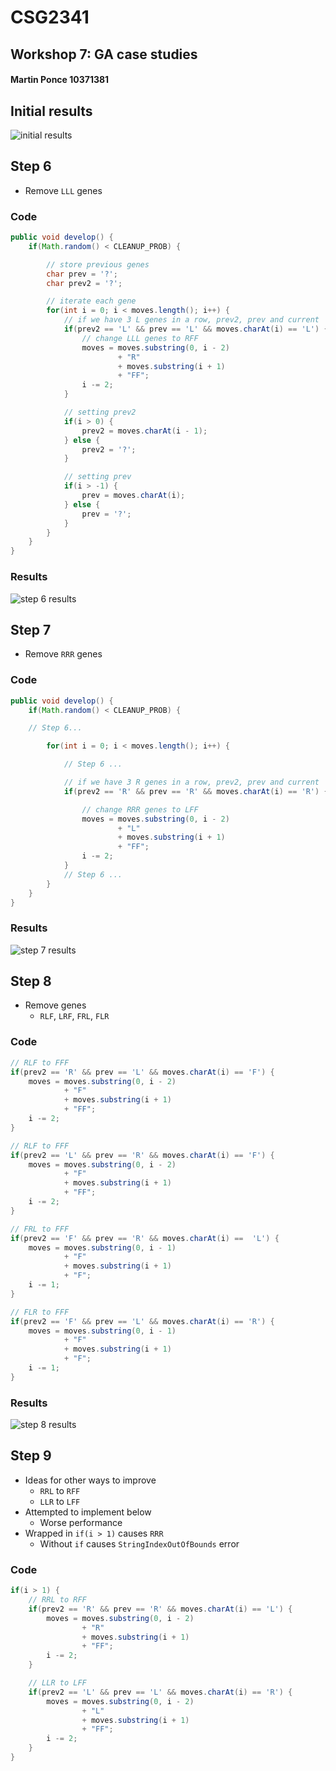 # CSG2341

## Workshop 7: GA case studies

#### Martin Ponce 10371381

## Initial results

![initial results](http://snag.gy/W3jUO.jpg)

<div class="page-break"></div>

## Step 6

- Remove `LLL` genes

### Code

``` java
public void develop() {
	if(Math.random() < CLEANUP_PROB) {

		// store previous genes
		char prev = '?';
		char prev2 = '?';

		// iterate each gene
		for(int i = 0; i < moves.length(); i++) {
			// if we have 3 L genes in a row, prev2, prev and current
			if(prev2 == 'L' && prev == 'L' && moves.charAt(i) == 'L') {
				// change LLL genes to RFF
				moves = moves.substring(0, i - 2)
						+ "R"
						+ moves.substring(i + 1)
						+ "FF";
				i -= 2;
			}

			// setting prev2
			if(i > 0) {
				prev2 = moves.charAt(i - 1);
			} else {
				prev2 = '?';
			}

			// setting prev
			if(i > -1) {
				prev = moves.charAt(i);
			} else {
				prev = '?';
			}
		}
	}
}
```

### Results

![step 6 results](http://snag.gy/WYoQ0.jpg)

<div class="page-break"></div>

## Step 7

- Remove `RRR` genes

### Code

``` java
public void develop() {
	if(Math.random() < CLEANUP_PROB) {

	// Step 6...

		for(int i = 0; i < moves.length(); i++) {

			// Step 6 ...

			// if we have 3 R genes in a row, prev2, prev and current
			if(prev2 == 'R' && prev == 'R' && moves.charAt(i) == 'R') {

				// change RRR genes to LFF
				moves = moves.substring(0, i - 2)
						+ "L"
						+ moves.substring(i + 1)
						+ "FF";
				i -= 2;
			}
			// Step 6 ...
		}
	}
}
```

### Results

![step 7 results](http://snag.gy/uqgvs.jpg)

<div class="page-break"></div>

## Step 8

- Remove genes
	- `RLF`, `LRF`, `FRL`, `FLR`

### Code

``` java
// RLF to FFF
if(prev2 == 'R' && prev == 'L' && moves.charAt(i) == 'F') {
	moves = moves.substring(0, i - 2)
			+ "F"
			+ moves.substring(i + 1)
			+ "FF";
	i -= 2;
}

// RLF to FFF
if(prev2 == 'L' && prev == 'R' && moves.charAt(i) == 'F') {
	moves = moves.substring(0, i - 2)
			+ "F"
			+ moves.substring(i + 1)
			+ "FF";
	i -= 2;
}

// FRL to FFF
if(prev2 == 'F' && prev == 'R' && moves.charAt(i) ==  'L') {
	moves = moves.substring(0, i - 1)
			+ "F"
			+ moves.substring(i + 1)
			+ "F";
	i -= 1;
}

// FLR to FFF
if(prev2 == 'F' && prev == 'L' && moves.charAt(i) == 'R') {
	moves = moves.substring(0, i - 1)
			+ "F"
			+ moves.substring(i + 1)
			+ "F";
	i -= 1;
}
```

### Results

![step 8 results](http://snag.gy/l0RoR.jpg)

## Step 9

- Ideas for other ways to improve
	- `RRL` to `RFF`
	- `LLR` to `LFF`
- Attempted to implement below
	- Worse performance
- Wrapped in `if(i > 1)` causes `RRR`
	- Without `if` causes `StringIndexOutOfBounds` error

### Code

``` java
if(i > 1) {
	// RRL to RFF
	if(prev2 == 'R' && prev == 'R' && moves.charAt(i) == 'L') {
		moves = moves.substring(0, i - 2)
				+ "R"
				+ moves.substring(i + 1)
				+ "FF";
		i -= 2;
	}

	// LLR to LFF
	if(prev2 == 'L' && prev == 'L' && moves.charAt(i) == 'R') {
		moves = moves.substring(0, i - 2)
				+ "L"
				+ moves.substring(i + 1)
				+ "FF";
		i -= 2;
	}
}
```
